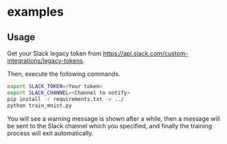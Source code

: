# examples

## Usage

Get your Slack legacy token from https://api.slack.com/custom-integrations/legacy-tokens.

Then, execute the following commands.

```sh
export SLACK_TOKEN=<Your token>
export SLACK_CHANNEL=<Channel to notify>
pip install -r requirements.txt -e ../
python train_mnist.py
```

You will see a warning message is shown after a while, then a message will be sent to the Slack channel which you specified, and finally the training process will exit automatically.
